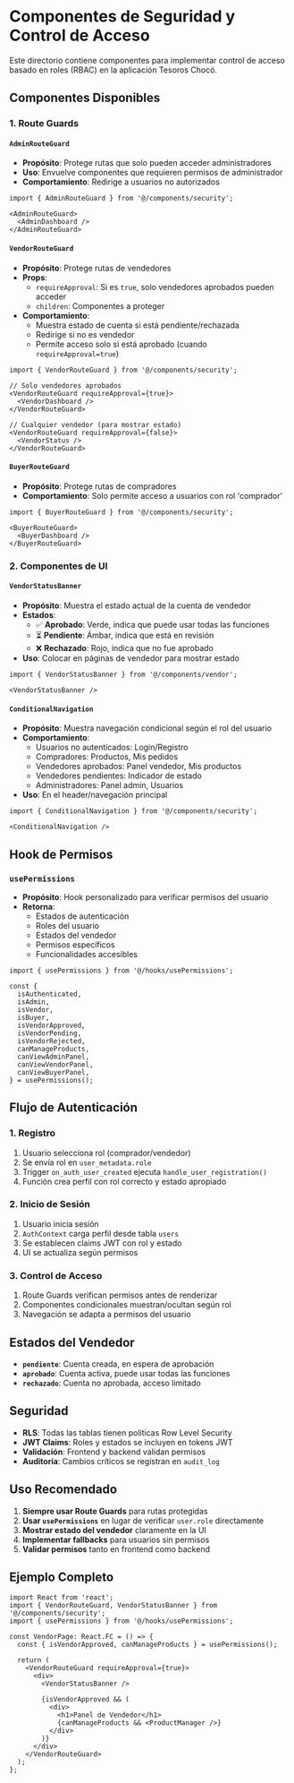 # Componentes de Seguridad y Control de Acceso

Este directorio contiene componentes para implementar control de acceso basado en roles (RBAC) en la aplicación Tesoros Chocó.

## Componentes Disponibles

### 1. Route Guards

#### `AdminRouteGuard`
- **Propósito**: Protege rutas que solo pueden acceder administradores
- **Uso**: Envuelve componentes que requieren permisos de administrador
- **Comportamiento**: Redirige a usuarios no autorizados

```tsx
import { AdminRouteGuard } from '@/components/security';

<AdminRouteGuard>
  <AdminDashboard />
</AdminRouteGuard>
```

#### `VendorRouteGuard`
- **Propósito**: Protege rutas de vendedores
- **Props**:
  - `requireApproval`: Si es `true`, solo vendedores aprobados pueden acceder
  - `children`: Componentes a proteger
- **Comportamiento**: 
  - Muestra estado de cuenta si está pendiente/rechazada
  - Redirige si no es vendedor
  - Permite acceso solo si está aprobado (cuando `requireApproval=true`)

```tsx
import { VendorRouteGuard } from '@/components/security';

// Solo vendedores aprobados
<VendorRouteGuard requireApproval={true}>
  <VendorDashboard />
</VendorRouteGuard>

// Cualquier vendedor (para mostrar estado)
<VendorRouteGuard requireApproval={false}>
  <VendorStatus />
</VendorRouteGuard>
```

#### `BuyerRouteGuard`
- **Propósito**: Protege rutas de compradores
- **Comportamiento**: Solo permite acceso a usuarios con rol 'comprador'

```tsx
import { BuyerRouteGuard } from '@/components/security';

<BuyerRouteGuard>
  <BuyerDashboard />
</BuyerRouteGuard>
```

### 2. Componentes de UI

#### `VendorStatusBanner`
- **Propósito**: Muestra el estado actual de la cuenta de vendedor
- **Estados**:
  - ✅ **Aprobado**: Verde, indica que puede usar todas las funciones
  - ⏳ **Pendiente**: Ámbar, indica que está en revisión
  - ❌ **Rechazado**: Rojo, indica que no fue aprobado
- **Uso**: Colocar en páginas de vendedor para mostrar estado

```tsx
import { VendorStatusBanner } from '@/components/vendor';

<VendorStatusBanner />
```

#### `ConditionalNavigation`
- **Propósito**: Muestra navegación condicional según el rol del usuario
- **Comportamiento**:
  - Usuarios no autenticados: Login/Registro
  - Compradores: Productos, Mis pedidos
  - Vendedores aprobados: Panel vendedor, Mis productos
  - Vendedores pendientes: Indicador de estado
  - Administradores: Panel admin, Usuarios
- **Uso**: En el header/navegación principal

```tsx
import { ConditionalNavigation } from '@/components/security';

<ConditionalNavigation />
```

## Hook de Permisos

### `usePermissions`
- **Propósito**: Hook personalizado para verificar permisos del usuario
- **Retorna**:
  - Estados de autenticación
  - Roles del usuario
  - Estados del vendedor
  - Permisos específicos
  - Funcionalidades accesibles

```tsx
import { usePermissions } from '@/hooks/usePermissions';

const {
  isAuthenticated,
  isAdmin,
  isVendor,
  isBuyer,
  isVendorApproved,
  isVendorPending,
  isVendorRejected,
  canManageProducts,
  canViewAdminPanel,
  canViewVendorPanel,
  canViewBuyerPanel,
} = usePermissions();
```

## Flujo de Autenticación

### 1. Registro
1. Usuario selecciona rol (comprador/vendedor)
2. Se envía rol en `user_metadata.role`
3. Trigger `on_auth_user_created` ejecuta `handle_user_registration()`
4. Función crea perfil con rol correcto y estado apropiado

### 2. Inicio de Sesión
1. Usuario inicia sesión
2. `AuthContext` carga perfil desde tabla `users`
3. Se establecen claims JWT con rol y estado
4. UI se actualiza según permisos

### 3. Control de Acceso
1. Route Guards verifican permisos antes de renderizar
2. Componentes condicionales muestran/ocultan según rol
3. Navegación se adapta a permisos del usuario

## Estados del Vendedor

- **`pendiente`**: Cuenta creada, en espera de aprobación
- **`aprobado`**: Cuenta activa, puede usar todas las funciones
- **`rechazado`**: Cuenta no aprobada, acceso limitado

## Seguridad

- **RLS**: Todas las tablas tienen políticas Row Level Security
- **JWT Claims**: Roles y estados se incluyen en tokens JWT
- **Validación**: Frontend y backend validan permisos
- **Auditoría**: Cambios críticos se registran en `audit_log`

## Uso Recomendado

1. **Siempre usar Route Guards** para rutas protegidas
2. **Usar `usePermissions`** en lugar de verificar `user.role` directamente
3. **Mostrar estado del vendedor** claramente en la UI
4. **Implementar fallbacks** para usuarios sin permisos
5. **Validar permisos** tanto en frontend como backend

## Ejemplo Completo

```tsx
import React from 'react';
import { VendorRouteGuard, VendorStatusBanner } from '@/components/security';
import { usePermissions } from '@/hooks/usePermissions';

const VendorPage: React.FC = () => {
  const { isVendorApproved, canManageProducts } = usePermissions();

  return (
    <VendorRouteGuard requireApproval={true}>
      <div>
        <VendorStatusBanner />
        
        {isVendorApproved && (
          <div>
            <h1>Panel de Vendedor</h1>
            {canManageProducts && <ProductManager />}
          </div>
        )}
      </div>
    </VendorRouteGuard>
  );
};
```

